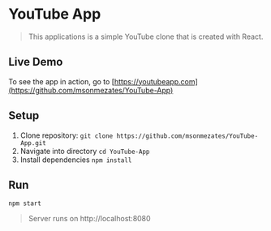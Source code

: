 # YouTube App

> This applications is a simple YouTube clone that is created with React.

## Live Demo

To see the app in action, go to [https://youtubeapp.com](https://github.com/msonmezates/YouTube-App)

## Setup

1.  Clone repository: `git clone https://github.com/msonmezates/YouTube-App.git`
2.  Navigate into directory `cd YouTube-App`
3.  Install dependencies `npm install`

## Run

`npm start`

> Server runs on http://localhost:8080
